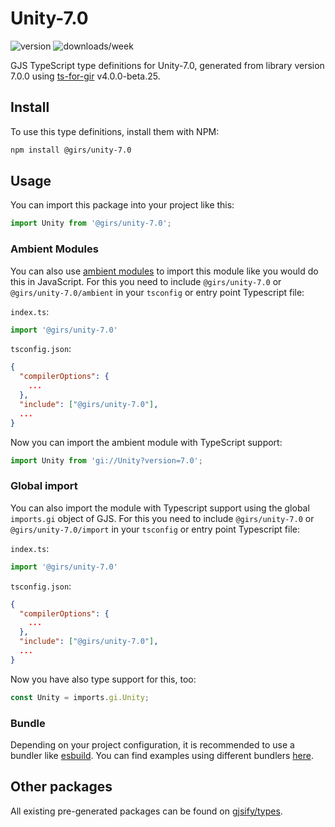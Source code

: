 
# Unity-7.0

![version](https://img.shields.io/npm/v/@girs/unity-7.0)
![downloads/week](https://img.shields.io/npm/dw/@girs/unity-7.0)


GJS TypeScript type definitions for Unity-7.0, generated from library version 7.0.0 using [ts-for-gir](https://github.com/gjsify/ts-for-gir) v4.0.0-beta.25.


## Install

To use this type definitions, install them with NPM:
```bash
npm install @girs/unity-7.0
```

## Usage

You can import this package into your project like this:
```ts
import Unity from '@girs/unity-7.0';
```

### Ambient Modules

You can also use [ambient modules](https://github.com/gjsify/ts-for-gir/tree/main/packages/cli#ambient-modules) to import this module like you would do this in JavaScript.
For this you need to include `@girs/unity-7.0` or `@girs/unity-7.0/ambient` in your `tsconfig` or entry point Typescript file:

`index.ts`:
```ts
import '@girs/unity-7.0'
```

`tsconfig.json`:
```json
{
  "compilerOptions": {
    ...
  },
  "include": ["@girs/unity-7.0"],
  ...
}
```

Now you can import the ambient module with TypeScript support: 

```ts
import Unity from 'gi://Unity?version=7.0';
```

### Global import

You can also import the module with Typescript support using the global `imports.gi` object of GJS.
For this you need to include `@girs/unity-7.0` or `@girs/unity-7.0/import` in your `tsconfig` or entry point Typescript file:

`index.ts`:
```ts
import '@girs/unity-7.0'
```

`tsconfig.json`:
```json
{
  "compilerOptions": {
    ...
  },
  "include": ["@girs/unity-7.0"],
  ...
}
```

Now you have also type support for this, too:

```ts
const Unity = imports.gi.Unity;
```

### Bundle

Depending on your project configuration, it is recommended to use a bundler like [esbuild](https://esbuild.github.io/). You can find examples using different bundlers [here](https://github.com/gjsify/ts-for-gir/tree/main/examples).

## Other packages

All existing pre-generated packages can be found on [gjsify/types](https://github.com/gjsify/types).


